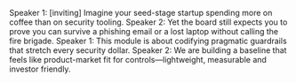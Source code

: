 Speaker 1: [inviting] Imagine your seed-stage startup spending more on coffee than on security tooling.
Speaker 2: Yet the board still expects you to prove you can survive a phishing email or a lost laptop without calling the fire brigade.
Speaker 1: This module is about codifying pragmatic guardrails that stretch every security dollar.
Speaker 2: We are building a baseline that feels like product-market fit for controls—lightweight, measurable and investor friendly.
